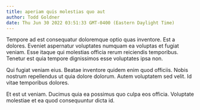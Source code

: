 ```yaml
---
title: aperiam quis molestias quo aut
author: Todd Goldner
date: Thu Jun 30 2022 03:51:33 GMT-0400 (Eastern Daylight Time)
---
```

Tempore ad est consequatur doloremque optio quas inventore. Est a dolores. Eveniet aspernatur voluptates numquam ea voluptas et fugiat veniam. Esse itaque qui molestias officia rerum reiciendis temporibus. Tenetur est quia tempore dignissimos esse voluptates ipsa non.

 Qui fugiat veniam eius. Beatae inventore quidem enim quod officiis. Nobis nostrum repellendus ut quia dolore dolorum. Autem voluptatem sed velit. Id vitae temporibus dolores.

 Et est ut veniam. Ducimus quia ea possimus quo culpa eos officia. Voluptate molestiae et ea quod consequuntur dicta id.